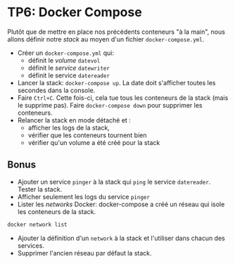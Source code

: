 # TP6: Docker Compose

Plutôt que de mettre en place nos précédents conteneurs "à la main", nous allons définir notre _stack_ au moyen d'un fichier `docker-compose.yml`.

- Créer un `docker-compose.yml` qui:
  - définit le _volume_ `datevol`
  - définit le _service_ `datewriter`
  - définit le service `datereader`
- Lancer la stack: `docker-compose up`. La date doit s'afficher toutes les secondes dans la console.
- Faire `Ctrl+C`. Cette fois-ci, cela tue tous les conteneurs de la stack (mais le supprime pas). Faire `docker-compose down` pour supprimer les conteneurs.
- Relancer la stack en mode détaché et :
  - afficher les logs de la stack,
  - vérifier que les conteneurs tournent bien
  - vérifier qu'un volume a été créé pour la stack

## Bonus

- Ajouter un service `pinger` à la stack qui `ping` le service `datereader`. Tester la stack.
- Afficher seulement les logs du service `pinger`
- Lister les _networks_ Docker: docker-compose a créé un réseau qui isole les conteneurs de la stack.
```sh
docker network list
```
- Ajouter la définition d'un `network` à la stack et l'utiliser dans chacun des services.
- Supprimer l'ancien réseau par défaut la stack.
